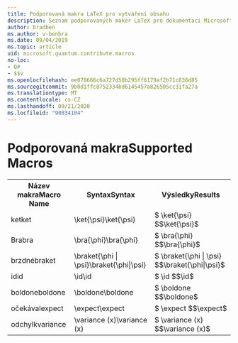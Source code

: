 ```yaml
---
title: Podporovaná makra LaTeX pro vytváření obsahu
description: Seznam podporovaných maker LaTeX pro dokumentaci Microsoft Quantum Development Kit.
author: bradben
ms.author: v-benbra
ms.date: 09/04/2019
ms.topic: article
uid: microsoft.quantum.contribute.macros
no-loc:
- Q#
- $$v
ms.openlocfilehash: ee078666c6a727d50b295ff6179af2b71c836d85
ms.sourcegitcommit: 9b0d1ffc8752334bd6145457a826505cc31fa27a
ms.translationtype: MT
ms.contentlocale: cs-CZ
ms.lasthandoff: 09/21/2020
ms.locfileid: "90834104"
---
```

# <a name="supported-macros"></a><span data-ttu-id="2c18a-103">Podporovaná makra</span><span class="sxs-lookup"><span data-stu-id="2c18a-103">Supported Macros</span></span>

<table>
<tr><th><span data-ttu-id="2c18a-104">Název makra</span><span class="sxs-lookup"><span data-stu-id="2c18a-104">Macro Name</span></span></th><th><span data-ttu-id="2c18a-105">Syntax</span><span class="sxs-lookup"><span data-stu-id="2c18a-105">Syntax</span></span></th><th><span data-ttu-id="2c18a-106">Výsledky</span><span class="sxs-lookup"><span data-stu-id="2c18a-106">Results</span></span></th></tr>
<tr><td><span data-ttu-id="2c18a-107">ket</span><span class="sxs-lookup"><span data-stu-id="2c18a-107">ket</span></span></td><td><span data-ttu-id="2c18a-108">\ket{\psi}</span><span class="sxs-lookup"><span data-stu-id="2c18a-108">\ket{\psi}</span></span></td><td><span data-ttu-id="2c18a-109">$ \ket{\psi} $</span><span class="sxs-lookup"><span data-stu-id="2c18a-109">$\ket{\psi}$</span></span></td></tr>
<tr><td><span data-ttu-id="2c18a-110">Bra</span><span class="sxs-lookup"><span data-stu-id="2c18a-110">bra</span></span></td><td><span data-ttu-id="2c18a-111">\bra{\phi}</span><span class="sxs-lookup"><span data-stu-id="2c18a-111">\bra{\phi}</span></span></td><td><span data-ttu-id="2c18a-112">$ \bra{\phi} $</span><span class="sxs-lookup"><span data-stu-id="2c18a-112">$\bra{\phi}$</span></span></td></tr>
<tr><td><span data-ttu-id="2c18a-113">brzdné</span><span class="sxs-lookup"><span data-stu-id="2c18a-113">braket</span></span></td><td><span data-ttu-id="2c18a-114">\braket{\phi | \psi}</span><span class="sxs-lookup"><span data-stu-id="2c18a-114">\braket{\phi|\psi}</span></span></td><td><span data-ttu-id="2c18a-115">$ \braket{\phi | \psi} $</span><span class="sxs-lookup"><span data-stu-id="2c18a-115">$\braket{\phi|\psi}$</span></span></td></tr>
<tr><td><span data-ttu-id="2c18a-116">id</span><span class="sxs-lookup"><span data-stu-id="2c18a-116">id</span></span></td><td><span data-ttu-id="2c18a-117">\id</span><span class="sxs-lookup"><span data-stu-id="2c18a-117">\id</span></span></td><td><span data-ttu-id="2c18a-118">$ \id $</span><span class="sxs-lookup"><span data-stu-id="2c18a-118">$\id$</span></span></td></tr>
<tr><td><span data-ttu-id="2c18a-119">boldone</span><span class="sxs-lookup"><span data-stu-id="2c18a-119">boldone</span></span></td><td><span data-ttu-id="2c18a-120">\boldone</span><span class="sxs-lookup"><span data-stu-id="2c18a-120">\boldone</span></span></td><td><span data-ttu-id="2c18a-121">$ \boldone $</span><span class="sxs-lookup"><span data-stu-id="2c18a-121">$\boldone$</span></span></td></tr>
<tr><td><span data-ttu-id="2c18a-122">očekával</span><span class="sxs-lookup"><span data-stu-id="2c18a-122">expect</span></span></td><td><span data-ttu-id="2c18a-123">\expect</span><span class="sxs-lookup"><span data-stu-id="2c18a-123">\expect</span></span></td><td><span data-ttu-id="2c18a-124">$ \expect $</span><span class="sxs-lookup"><span data-stu-id="2c18a-124">$\expect$</span></span></td></tr>
<tr><td><span data-ttu-id="2c18a-125">odchylk</span><span class="sxs-lookup"><span data-stu-id="2c18a-125">variance</span></span></td><td><span data-ttu-id="2c18a-126">\variance (x)</span><span class="sxs-lookup"><span data-stu-id="2c18a-126">\variance (x)</span></span></td><td><span data-ttu-id="2c18a-127">$ \variance (x) $</span><span class="sxs-lookup"><span data-stu-id="2c18a-127">$\variance (x)$</span></span></td></tr>
</table>